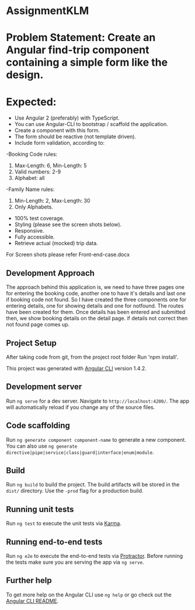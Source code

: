 # AssignmentKLM

# Problem Statement:  Create an Angular find-trip component containing a simple form like the design. 

# Expected:
- Use Angular 2 (preferably) with TypeScript.
- You can use Angular-CLI to bootstrap / scaffold the application.
- Create a component with this form.
- The form should be reactive (not template driven).
- Include form validation, according to:

-Booking Code rules:

 1.	Max-Length: 6, Min-Length: 5
 2.	Valid numbers: 2-9
 3.	Alphabet: all
 
-Family Name rules:

 1.	Min-Length: 2, Max-Length: 30
 2.	Only Alphabets.

- 100% test coverage.
- Styling (please see the screen shots below).
- Responsive.
- Fully accessible.
- Retrieve actual (mocked) trip data.

For Screen shots please refer Front-end-case.docx

## Development Approach

The approach behind this application is, we need to have three pages one for entering the booking code, another one to have it's details and last one if booking code not found. So I have created the three components one for entering details, one for showing details and one for notfound. The routes have been created for them. Once details has been entered and submitted then, we show booking details on the detail page. if details not correct then not found page comes up.


## Project Setup

After taking code from git, from the project root folder Run 'npm install'.

This project was generated with [Angular CLI](https://github.com/angular/angular-cli) version 1.4.2.

## Development server

Run `ng serve` for a dev server. Navigate to `http://localhost:4200/`. The app will automatically reload if you change any of the source files.

## Code scaffolding

Run `ng generate component component-name` to generate a new component. You can also use `ng generate directive|pipe|service|class|guard|interface|enum|module`.

## Build

Run `ng build` to build the project. The build artifacts will be stored in the `dist/` directory. Use the `-prod` flag for a production build.

## Running unit tests

Run `ng test` to execute the unit tests via [Karma](https://karma-runner.github.io).

## Running end-to-end tests

Run `ng e2e` to execute the end-to-end tests via [Protractor](http://www.protractortest.org/).
Before running the tests make sure you are serving the app via `ng serve`.

## Further help

To get more help on the Angular CLI use `ng help` or go check out the [Angular CLI README](https://github.com/angular/angular-cli/blob/master/README.md).
